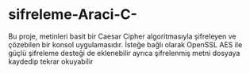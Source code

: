 # sifreleme-Araci-C-
Bu proje, metinleri basit bir Caesar Cipher algoritmasıyla şifreleyen ve çözebilen bir konsol uygulamasıdır. İsteğe bağlı olarak OpenSSL AES ile güçlü şifreleme desteği de eklenebilir ayrıca şifrelenmiş metni dosyaya kaydedip tekrar okuyabilir
